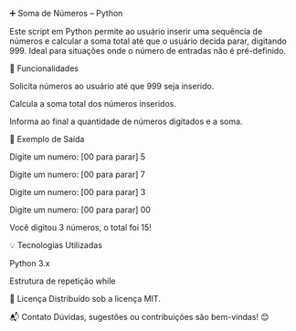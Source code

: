 ➕ Soma de Números – Python

Este script em Python permite ao usuário inserir uma sequência de números e calcular a soma total até que o usuário decida parar, digitando 999. Ideal para situações onde o número de entradas não é pré-definido.

🔧 Funcionalidades

Solicita números ao usuário até que 999 seja inserido.

Calcula a soma total dos números inseridos.

Informa ao final a quantidade de números digitados e a soma.

📌 Exemplo de Saída

Digite um numero: [00 para parar] 5

Digite um numero: [00 para parar] 7

Digite um numero: [00 para parar] 3

Digite um numero: [00 para parar] 00

Você digitou 3 números, o total foi 15!

💡 Tecnologias Utilizadas

Python 3.x

Estrutura de repetição while

📄 Licença
Distribuído sob a licença MIT.

📬 Contato
Dúvidas, sugestões ou contribuições são bem-vindas! 😊